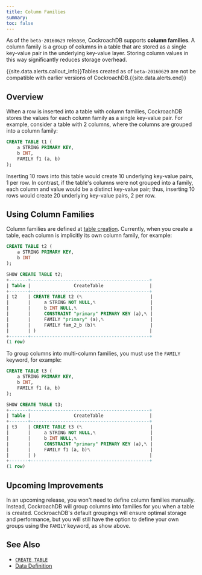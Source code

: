 ```yaml
---
title: Column Families
summary: 
toc: false
---
```


As of the `beta-20160629` release, CockroachDB supports **column families**. A column family is a group of columns in a table that are stored as a single key-value pair in the underlying key-value layer. Storing column values in this way significantly reduces storage overhead. 

{{site.data.alerts.callout_info}}Tables created as of <code>beta-20160629</code> are not be compatible with earlier versions of CockroachDB.{{site.data.alerts.end}}

<div id="toc"></div>

## Overview

When a row is inserted into a table with column families, CockroachDB stores the values for each column family as a single key-value pair. For example, consider a table with 2 columns, where the columns are grouped into a column family:

~~~ sql
CREATE TABLE t1 (
    a STRING PRIMARY KEY, 
    b INT,
    FAMILY f1 (a, b) 
);
~~~

Inserting 10 rows into this table would create 10 underlying key-value pairs, 1 per row. In contrast, if the table's columns were not grouped into a family, each column and value would be a distinct key-value pair; thus, inserting 10 rows would create 20 underlying key-value pairs, 2 per row. 

## Using Column Families

Column families are defined at [table creation](create-table.html). Currently, when you create a table, each column is implicitly its own column family, for example:

~~~ sql
CREATE TABLE t2 (
    a STRING PRIMARY KEY, 
    b INT
);

SHOW CREATE TABLE t2;
+-------+--------------------------------------------+
| Table |                CreateTable                 |
+-------+--------------------------------------------+
| t2    | CREATE TABLE t2 (␤                         |
|       |     a STRING NOT NULL,␤                    |
|       |     b INT NULL,␤                           |
|       |     CONSTRAINT "primary" PRIMARY KEY (a),␤ |
|       |     FAMILY "primary" (a),␤                 |
|       |     FAMILY fam_2_b (b)␤                    |
|       | )                                          |
+-------+--------------------------------------------+
(1 row)
~~~

To group columns into multi-column families, you must use the `FAMILY` keyword, for example:

~~~ sql
CREATE TABLE t3 (
    a STRING PRIMARY KEY, 
    b INT, 
    FAMILY f1 (a, b)
);

SHOW CREATE TABLE t3;
+-------+--------------------------------------------+
| Table |                CreateTable                 |
+-------+--------------------------------------------+
| t3    | CREATE TABLE t3 (␤                         |
|       |     a STRING NOT NULL,␤                    |
|       |     b INT NULL,␤                           |
|       |     CONSTRAINT "primary" PRIMARY KEY (a),␤ |
|       |     FAMILY f1 (a, b)␤                      |
|       | )                                          |
+-------+--------------------------------------------+
(1 row)
~~~

## Upcoming Improvements

In an upcoming release, you won't need to define column families manually. Instead, CockroachDB will group columns into families for you when a table is created. CockroachDB's default groupings will ensure optimal storage and performance, but you will still have the option to define your own groups using the `FAMILY` keyword, as show above. 

## See Also

- [`CREATE TABLE`](create-table.html)
- [Data Definition](data-definition.html)